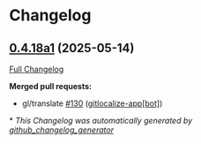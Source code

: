 # Changelog

## [0.4.18a1](https://github.com/OpenVoiceOS/ovos-skill-date-time/tree/0.4.18a1) (2025-05-14)

[Full Changelog](https://github.com/OpenVoiceOS/ovos-skill-date-time/compare/0.4.17...0.4.18a1)

**Merged pull requests:**

- gl/translate [\#130](https://github.com/OpenVoiceOS/ovos-skill-date-time/pull/130) ([gitlocalize-app[bot]](https://github.com/apps/gitlocalize-app))



\* *This Changelog was automatically generated by [github_changelog_generator](https://github.com/github-changelog-generator/github-changelog-generator)*
